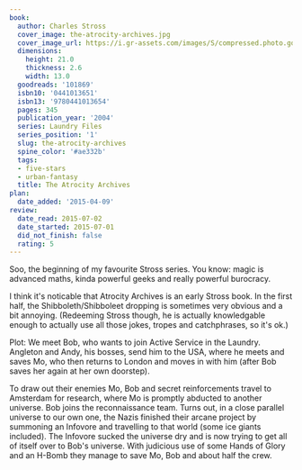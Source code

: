 ```yaml
---
book:
  author: Charles Stross
  cover_image: the-atrocity-archives.jpg
  cover_image_url: https://i.gr-assets.com/images/S/compressed.photo.goodreads.com/books/1440461724l/101869._SY475_.jpg
  dimensions:
    height: 21.0
    thickness: 2.6
    width: 13.0
  goodreads: '101869'
  isbn10: '0441013651'
  isbn13: '9780441013654'
  pages: 345
  publication_year: '2004'
  series: Laundry Files
  series_position: '1'
  slug: the-atrocity-archives
  spine_color: '#ae332b'
  tags:
  - five-stars
  - urban-fantasy
  title: The Atrocity Archives
plan:
  date_added: '2015-04-09'
review:
  date_read: 2015-07-02
  date_started: 2015-07-01
  did_not_finish: false
  rating: 5
---
```


Soo, the beginning of my favourite Stross series. You know: magic is advanced maths, kinda powerful geeks and really powerful burocracy.

I think it's noticable that Atrocity Archives is an early Stross book. In the first half, the Shibboleth/Shibboleet dropping is sometimes very obvious and a bit annoying. (Redeeming Stross though, he is actually knowledgable enough to actually use all those jokes, tropes and catchphrases, so it's ok.)

Plot: We meet Bob, who wants to join Active Service in the Laundry. Angleton and Andy, his bosses, send him to the USA, where he meets and saves Mo, who then returns to London and moves in with him (after Bob saves her again at her own doorstep).

To draw out their enemies Mo, Bob and secret reinforcements travel to Amsterdam for research, where Mo is promptly abducted to another universe. Bob joins the reconnaissance team. Turns out, in a close parallel universe to our own one, the Nazis finished their arcane project by summoning an Infovore and travelling to that world (some ice giants included). The Infovore sucked the universe dry and is now trying to get all of itself over to Bob's universe. With judicious use of some Hands of Glory and an H-Bomb they manage to save Mo, Bob and about half the crew.
